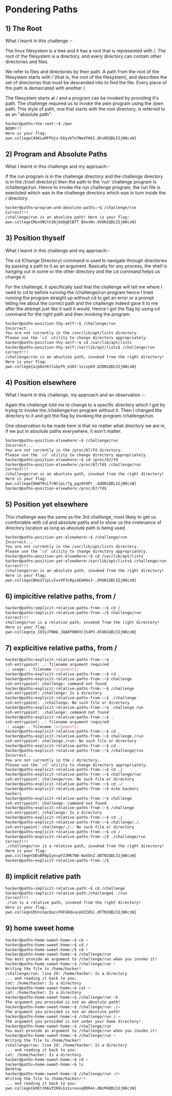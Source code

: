# Pondering Paths

## 1) The Root
 What I learnt in this challenge :-

The linux filesystem is a tree and it has a root that is represented with /.  The root of the filesystem is a directory, and every directory can contain other directories and files.

We refer to files and directories by their path. A path from the root of the filesystem starts with / (that is, the root of the filesystem), and describes the set of directories that must be descended into to find the file. Every piece of the path is demarcated with another /.

The filesystem starts at / and a program can be invoked by providing it's path. The challenge required us to invoke the pwn program using the /pwn path. This style of path, one that starts with the root directory, is referred to as an "absolute path".

```bash
hacker@paths~the-root:~$ /pwn
BOOM!!!
Here is your flag:
pwn.college{46KLaMFPUjo-E6yvkTn7NwVF66I.dhzN5QDL5IjN0czW}
```
## 2) Program and Absolute Paths
What I learnt in this challenge and my approach:-

If the run program is in the challenge directory and the challenge directory is in the /(root directory) then the path to the 'run' challenge program is /challenge/run. Hence to invoke the run challenge program, the run file is exectuted which was in the challenge directory which was in turn inside the / directory.


```bash
hacker@paths~program-and-absolute-paths:~$ /challenge/run
Correct!!!
/challenge/run is an absolute path! Here is your flag:
pwn.college{MoxVNCth38jbdUgECBTT_BXovNv.dVDN1QDL5IjN0czW}
```

## 3) Position thyself

What I learnt in this challenge and my approach:-

The cd (Change Directory) command is used to navigate through directories by passing a path to it as an argument. Basically for any process, the shell is hanging out in some or the other directory and the cd command helps us change it.

For the challenge, it specifically said that the challenge will tell me where I need to cd to before running the /challenge/run program hence I tried running the program straight up without cd to get an error or a prompt telling me about the correct path and the challenge indeed gave it to me after the attempt just like it said it would. Hence I got the flag by using cd command for the right path and then invoking the program.
```bash
hacker@paths~position-thy-self:~$ /challenge/run
Incorrect...
You are not currently in the /var/lib/apt/lists directory.
Please use the `cd` utility to change directory appropriately.
hacker@paths~position-thy-self:~$ cd /var/lib/apt/lists
hacker@paths~position-thy-self:/var/lib/apt/lists$ /challenge/run
Correct!!!
/challenge/run is an absolute path, invoked from the right directory!
Here is your flag:
pwn.college{oJpDotKtlubpfh_eI03-1zzvp69.dZDN1QDL5IjN0czW}
```
## 4) Position elsewhere

What I learnt in this challenge, my approach and an observation :-

Again the challenge told me to change to a specific directory which I got by trying to invoke the /challenge/run program without it.
Then I changed the directory to it and got the flag by invoking the program /challenge/run.

One observation to be made here is that no matter what directory we are in, if we put in absolute paths everywhere, it won't matter.

```bash
hacker@paths~position-elsewhere:~$ /challenge/run
Incorrect...
You are not currently in the /proc/67/fd directory.
Please use the `cd` utility to change directory appropriately.
hacker@paths~position-elsewhere:~$ cd /proc/67/fd
hacker@paths~position-elsewhere:/proc/67/fd$ /challenge/run
Correct!!!
/challenge/run is an absolute path, invoked from the right directory!
Here is your flag:
pwn.college{0AW79cLTrNtlpLr7g_pgzHtOPr_.ddDN1QDL5IjN0czW}
hacker@paths~position-elsewhere:/proc/67/fd$ 
```
## 5) Position yet elsewhere 

This challenge was the same as the 3rd challenge, most likely to get us comfortable with cd and absolute paths and to show us the irrelevance of directory location as long as absolute path is being used.

```bash
hacker@paths~position-yet-elsewhere:~$ /challenge/run
Incorrect...
You are not currently in the /var/lib/apt/lists directory.
Please use the `cd` utility to change directory appropriately.
hacker@paths~position-yet-elsewhere:~$ cd /var/lib/apt/lists
hacker@paths~position-yet-elsewhere:/var/lib/apt/lists$ /challenge/run
Correct!!!
/challenge/run is an absolute path, invoked from the right directory!
Here is your flag:
pwn.college{QHo1Y1yLvIvxVP3cRgsGEmK6x3-.dhDN1QDL5IjN0czW}
```
## 6) impicitive relative paths, from /
```bash
hacker@paths~implicit-relative-paths-from-:~$ cd /
hacker@paths~implicit-relative-paths-from-:/$ challenge/run
Correct!!!
challenge/run is a relative path, invoked from the right directory!
Here is your flag:
pwn.college{o_IO3yJTNHA_JQA0fOW5VC1S4PV.dlDN1QDL5IjN0czW}
```
## 7) explicitive relative paths, from /
```bash
hacker@paths~explicit-relative-paths-from-:~$ .
ssh-entrypoint: .: filename argument required
.: usage: . filename [arguments]
hacker@paths~explicit-relative-paths-from-:~$ cd .
hacker@paths~explicit-relative-paths-from-:~$ challenge
ssh-entrypoint: challenge: command not found
hacker@paths~explicit-relative-paths-from-:~$ /challenge
ssh-entrypoint: /challenge: Is a directory
hacker@paths~explicit-relative-paths-from-:~$ ./challenge 
ssh-entrypoint: ./challenge: No such file or directory
hacker@paths~explicit-relative-paths-from-:~$ .challenge run
ssh-entrypoint: .challenge: command not found
hacker@paths~explicit-relative-paths-from-:~$ .
ssh-entrypoint: .: filename argument required
.: usage: . filename [arguments]
hacker@paths~explicit-relative-paths-from-:~$ cd .
hacker@paths~explicit-relative-paths-from-:~$ challenge./run
ssh-entrypoint: challenge./run: No such file or directory
hacker@paths~explicit-relative-paths-from-:~$ cd .
hacker@paths~explicit-relative-paths-from-:~$ /challenge/run
Incorrect...
You are not currently in the / directory.
Please use the `cd` utility to change directory appropriately.
hacker@paths~explicit-relative-paths-from-:~$ cd ./
hacker@paths~explicit-relative-paths-from-:~$ challenge/run
ssh-entrypoint: challenge/run: No such file or directory
hacker@paths~explicit-relative-paths-from-:~$ cd ./
hacker@paths~explicit-relative-paths-from-:~$ echo hackers
hackers
hacker@paths~explicit-relative-paths-from-:~$ challenge
ssh-entrypoint: challenge: command not found
hacker@paths~explicit-relative-paths-from-:~$ /challenge
ssh-entrypoint: /challenge: Is a directory
hacker@paths~explicit-relative-paths-from-:~$ cd ./
hacker@paths~explicit-relative-paths-from-:~$ challenge/./.
ssh-entrypoint: challenge/./.: No such file or directory
hacker@paths~explicit-relative-paths-from-:~$ cd /
hacker@paths~explicit-relative-paths-from-:/$ ./challenge/run
Correct!!!
./challenge/run is a relative path, invoked from the right directory!
Here is your flag:
pwn.college{UDuBPApIynvpFZJM67N8-0aVOnZ.dBTN1QDL5IjN0czW}
hacker@paths~explicit-relative-paths-from-:/$ 
```
## 8) implicit relative path
```bash
hacker@paths~implicit-relative-path:~$ cd /challenge
hacker@paths~implicit-relative-path:/challenge$ ./run
Correct!!!
./run is a relative path, invoked from the right directory!
Here is your flag:
pwn.college{0VnsSqcQazcF6FGKQvuLAd2I8SC.dFTN1QDL5IjN0czW}
```

## 9) home sweet home 
```bash
hacker@paths~home-sweet-home:~$ cd ~
hacker@paths~home-sweet-home:~$ cd /
hacker@paths~home-sweet-home:/$ cd ~
hacker@paths~home-sweet-home:~$ /challenge/run
You must provide an argument to /challenge/run when you invoke it!
hacker@paths~home-sweet-home:~$ /challenge/run ~
Writing the file to /home/hacker!
/challenge/run: line 29: /home/hacker: Is a directory
... and reading it back to you:
cat: /home/hacker: Is a directory
hacker@paths~home-sweet-home:~$ cat ~
cat: /home/hacker: Is a directory
hacker@paths~home-sweet-home:~$ /challenge/run ~h
The argument you provided is not an absolute path!
hacker@paths~home-sweet-home:~$ /challenge/run ./~
The argument you provided is not an absolute path!
hacker@paths~home-sweet-home:~$ /challenge/run /.~
The argument you provided is not under your home directory!
hacker@paths~home-sweet-home:~$ /challenge/run
You must provide an argument to /challenge/run when you invoke it!
hacker@paths~home-sweet-home:~$ /challenge/run ~
Writing the file to /home/hacker!
/challenge/run: line 29: /home/hacker: Is a directory
... and reading it back to you:
cat: /home/hacker: Is a directory
hacker@paths~home-sweet-home:~$ cd ~
hacker@paths~home-sweet-home:~$ ls
Desktop
hacker@paths~home-sweet-home:~$ /challenge/run ~/~
Writing the file to /home/hacker/~!
... and reading it back to you:
pwn.college{k0EtJ0AiPIRkLkzzvrevuqRDR4n.dNzM4QDL5IjN0czW}
```
